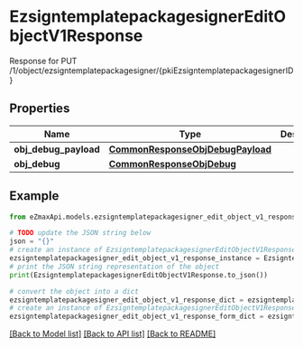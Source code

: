 # EzsigntemplatepackagesignerEditObjectV1Response

Response for PUT /1/object/ezsigntemplatepackagesigner/{pkiEzsigntemplatepackagesignerID}

## Properties

Name | Type | Description | Notes
------------ | ------------- | ------------- | -------------
**obj_debug_payload** | [**CommonResponseObjDebugPayload**](CommonResponseObjDebugPayload.md) |  | 
**obj_debug** | [**CommonResponseObjDebug**](CommonResponseObjDebug.md) |  | [optional] 

## Example

```python
from eZmaxApi.models.ezsigntemplatepackagesigner_edit_object_v1_response import EzsigntemplatepackagesignerEditObjectV1Response

# TODO update the JSON string below
json = "{}"
# create an instance of EzsigntemplatepackagesignerEditObjectV1Response from a JSON string
ezsigntemplatepackagesigner_edit_object_v1_response_instance = EzsigntemplatepackagesignerEditObjectV1Response.from_json(json)
# print the JSON string representation of the object
print(EzsigntemplatepackagesignerEditObjectV1Response.to_json())

# convert the object into a dict
ezsigntemplatepackagesigner_edit_object_v1_response_dict = ezsigntemplatepackagesigner_edit_object_v1_response_instance.to_dict()
# create an instance of EzsigntemplatepackagesignerEditObjectV1Response from a dict
ezsigntemplatepackagesigner_edit_object_v1_response_form_dict = ezsigntemplatepackagesigner_edit_object_v1_response.from_dict(ezsigntemplatepackagesigner_edit_object_v1_response_dict)
```
[[Back to Model list]](../README.md#documentation-for-models) [[Back to API list]](../README.md#documentation-for-api-endpoints) [[Back to README]](../README.md)


